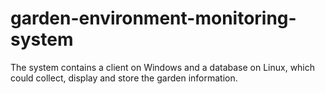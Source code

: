 # garden-environment-monitoring-system
The system contains a client on Windows and a database on Linux, which could collect, display and store the garden information. 
